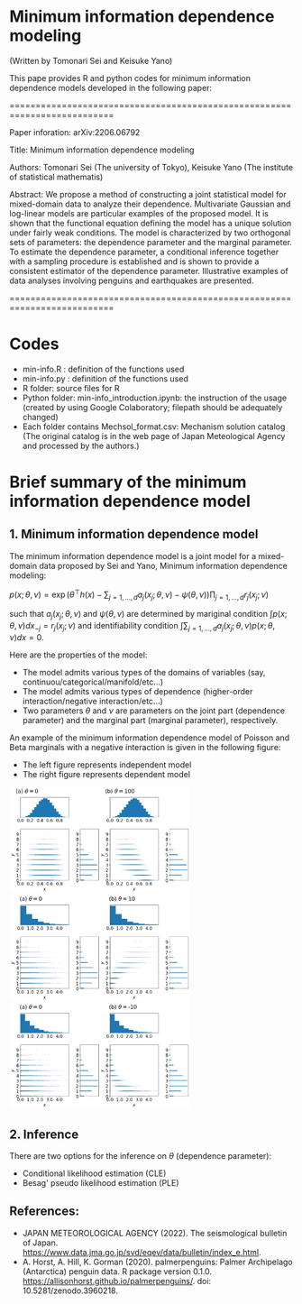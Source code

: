 # Minimum information dependence modeling

(Written by Tomonari Sei and Keisuke Yano)

This pape provides R and python codes for minimum information dependence models developed in the following paper:

==========================================================================

Paper inforation: arXiv:2206.06792

Title: Minimum information dependence modeling

Authors: Tomonari Sei (The university of Tokyo), Keisuke Yano (The institute of statistical mathematis)

Abstract: We propose a method of constructing a joint statistical model for mixed-domain data to analyze their dependence. Multivariate Gaussian and log-linear models are particular examples of the proposed model. It is shown that the functional equation defining the model has a unique solution under fairly weak conditions. The model is characterized by two orthogonal sets of parameters: the dependence parameter and the marginal parameter. To estimate the dependence parameter, a conditional inference together with a sampling procedure is established and is shown to provide a consistent estimator of the dependence parameter. Illustrative examples of data analyses involving penguins and earthquakes are presented.

==========================================================================


# Codes 

- min-info.R : definition of the functions used
- min-info.py : definition of the functions used
- R folder: source files for R 
- Python folder: min-info_introduction.ipynb: the instruction of the usage (created by using Google Colaboratory; filepath should be adequately changed)
- Each folder contains Mechsol_format.csv: Mechanism solution catalog (The original catalog is in the web page of Japan Meteological Agency and processed by the authors.)

# Brief summary of the minimum information dependence model

## 1. Minimum information dependence model

The minimum information dependence model is a joint model for a mixed-domain data proposed by Sei and Yano, Minimum information dependence modeling:

$p(x; \theta, \nu)=\exp(\theta^{\top}h(x)-\sum_{j=1,\ldots,d}a_{j}(x_j;\theta,\nu)-\psi(\theta,\nu))\prod_{j=1,\ldots,d}r_{j}(x_{j};\nu)$

such that $a_{j}(x_j;\theta,\nu)$ and $\psi(\theta,\nu)$ are determined by mariginal condition $\int p(x;\theta,\nu)dx_{-j}=r_{j}(x_{j};\nu)$ and identifiability condition $\int \sum_{j=1,\ldots,d} a_{j}(x_{j};\theta,\nu) p(x;\theta,\nu)dx=0$.

Here are the properties of the model:

* The model admits various types of the domains of variables (say, continuou/categorical/manifold/etc...) 
* The model admits various types of dependence (higher-order interaction/negative interaction/etc...)
* Two parameters $\theta$ and $\nu$ are parameters on the joint part (dependence parameter) and the marginal part (marginal parameter), respectively.


An example of the minimum information dependence model of Poisson and Beta marginals with a negative interaction is given in the following figure:
* The left figure represents independent model
* The right figure represents dependent model
<img src="img/Figure_PoissonBeta.png" width="320px">
<img src="img/Figure_ExponentialPoisson_positive.png" width="320px">
<img src="img/Figure_ExponentialPoisson_negative.png" width="320px">

## 2. Inference 


There are two options for the inference on $\theta$ (dependence parameter):
* Conditional likelihood estimation (CLE)
* Besag' pseudo likelihood estimation (PLE)


## References:
-  JAPAN METEOROLOGICAL AGENCY (2022). The seismological bulletin of Japan. https://www.data.jma.go.jp/svd/eqev/data/bulletin/index_e.html.
-  A. Horst, A. Hill, K. Gorman (2020). palmerpenguins: Palmer Archipelago (Antarctica) penguin data. R package version 0.1.0. https://allisonhorst.github.io/palmerpenguins/. doi: 10.5281/zenodo.3960218.
